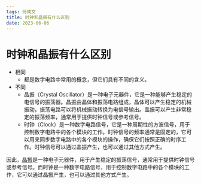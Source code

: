 ```yaml
---
tags: 待成文
title: 时钟和晶振有什么区别
date: 2023-06-06
---
```

# 时钟和晶振有什么区别

- 相同
	- 都是数字电路中常用的概念，但它们具有不同的含义。
- 不同
	- 晶振（Crystal Oscillator）是一种电子元器件，它是一种能够产生稳定的电信号的振荡器。晶振由晶体和振荡电路组成，晶体可以产生稳定的机械振动，振荡电路可以将机械振动转换为电信号输出。晶振可以产生非常稳定的振荡频率，通常用于提供时钟信号或参考信号。
	- 时钟（Clock）是一种数字电路信号，它是一种周期性的方波信号，用于控制数字电路中的各个模块的工作。时钟信号的频率通常是固定的，它可以用来同步数字电路中的各个模块的操作，确保它们按照正确的时序工作。时钟信号可以通过晶振产生，也可以通过其他方式产生。

因此，[晶振](晶振.md)是一种电子元器件，用于产生稳定的振荡信号，通常用于提供时钟信号或参考信号。而时钟是一种数字电路信号，用于控制数字电路中的各个模块的工作，它可以通过晶振产生，也可以通过其他方式产生。